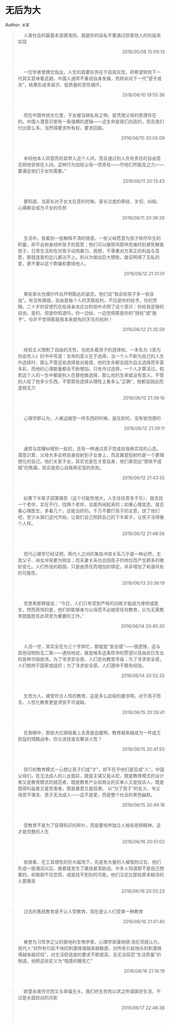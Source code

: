 # 无后为大 
Author: `关军` 
> &emsp; 
> 人类社会的最基本道德准则，就是你的自私不要通过损害他人的利益来实现
> 
> <p align="right"> 2016/05/08 15:09:13 </p>
> &emsp;
> &emsp; 
> 一位学者曾撰文指出，人生的首要任务在于自我实现，把希望转到下一代其实意味着逃避。中国人通常不重视自身发展，而转向对下一代“望子成龙”，结果形成多层次、低质量的恶性循环。
> 
> <p align="right"> 2016/06/10 19:55:36 </p>
> &emsp;
> &emsp; 
> 而在中国传统文化里，子女被当做私有之物，是凭借父母的恩德存在的。中国人潜意识里有一条强横的逻辑——这生命是我们创造的，而且我们付出那么多，当然得要求所有权，要求回报。
> 
> <p align="right"> 2016/06/10 20:05:09 </p>
> &emsp;
> &emsp; 
> 未经他本人同意而将其带入这个人间，而且通过别人负有责任的自由意志把他安排在人间。这种行为加给父母一项责任——尽他们所能及之力——要满足他们子女的需要。”
> 
> <p align="right"> 2016/06/11 20:13:43 </p>
> &emsp;
> &emsp; 
> 要知道，当家长对子女太在意的时候，家长过度的牵挂、关切、纠结、心痛都会成为子女的负担
> 
> <p align="right"> 2016/06/11 20:36:26 </p>
> &emsp;
> &emsp; 
> 生活中，我看到一些解释不清的情感，一些父母愿意为孩子倾尽毕生的积蓄，却不会俯身倾听孩子的意愿；他们可以像斑鸠那样危难时刻冒死解救孩子，日常生活却在对孩子动用暴力。我想，不尊重对方真正的利益与意愿，那就连爱的边儿都沾不上。别以为做出巨大牺牲，就证明得了无私的爱，更不要以这个欺骗和要挟他人。
> 
> <p align="right"> 2016/06/12 21:31:01 </p>
> &emsp;
> &emsp; 
> 某些家长也偶尔作出开明豁达的姿态，他们说“我会给孩子多一些自由”。有没有搞错，自由是每个人的天赋权利，不应是你的给予，你的赏赐。二十岁的安德烈在给母亲龙应台的信中点明了这个常识：你给我足够的自由，是的，但是你知道吗，你一边给，一边觉得那是你的“授权”或“施予”。你并不觉得那是我本来就有的天生的权利！
> 
> <p align="right"> 2016/06/12 21:35:59 </p>
> &emsp;
> &emsp; 
> 经验主义限制了自由的天性，也扼杀着孩子的选择权。一本名为《家为何会伤人》的书中写道：生命的意义在于选择，当一个人不断为自己的人生作选择时，那么不管这些选择是对是错，他的生命都会因为自主选择而丰富多彩，而他的心理能量都会不断增加。只有作过选择，一个人才算活过。假若这个人的一生中都是别人在替他做选择，那么他的生命就没有意义，不管别人给了他多少东西，不管那些选择从理性上看多么“正确”，他都会因此而虚弱无力
> 
> <p align="right"> 2016/06/12 21:38:16 </p>
> &emsp;
> &emsp; 
> 心理学即认为，人被迫接受一样东西的时候，是压抑的，没有愉悦感的
> 
> <p align="right"> 2016/06/12 21:39:11 </p>
> &emsp;
> &emsp; 
> 通常与炫耀纠缠到一起的，还有一种通过孩子完成自我再实现的心态。潜意识里，父母大多会把自身投射到子女身上，而且冀望投射的是一个更理想化的自己。他们关爱子女，其实也是在关爱自身，他们表现出“恨铁不成钢”的焦躁，其实是担心自我再实现的失败。
> 
> <p align="right"> 2016/06/12 21:43:55 </p>
> &emsp;
> &emsp; 
> 如果下半辈子寂寞痛苦（这个可能性很大，人生往往苦多于乐），就去找一个老伴，实在不行，找两个老伴，总能热闹起来的；如果心理变态，就去看心理医生，多看几个，总能治好的。千万不要打孩子的主意，饶了他们吧，至少从我们这代开始，让我们自己照顾自己的下半辈子，让孩子活得像个人样。
> 
> <p align="right"> 2016/06/12 21:48:56 </p>
> &emsp;
> &emsp; 
> 现代心理学已经证明，两代人之间的某些冲突关系几乎是一种必然，尤其父子、母女冲突更为明显；而夫妻关系也会因孩子的地位而产生颇多的微妙变化。人们所说的稳固，只是由责任而增加的绑定，并非增加了和谐共处的可能性。
> 
> <p align="right"> 2016/06/13 20:36:19 </p>
> &emsp;
> &emsp; 
> 克里希那穆提说：“今日，人们只有受到严格的训练才能成为律师或医生，然而奇怪的是，他们却能够身为父母而不必接受任何教育，以为无需教育就能胜任此项至为重要的工作。”
> 
> <p align="right"> 2016/06/14 20:45:30 </p>
> &emsp;
> &emsp; 
> 人活一世，其实全在为三个字奔忙，那就是“安全感”——很遗憾，这与其他动物别无二致——通俗地说，就是维系这条性命的愿望以及由此衍生出的各种次级欲求。为了寻求安全感，人们走向教堂寺庙；为了寻求安全感，人们依附于国家或组织；为了寻求安全感，人们遵命于既有经验。
> 
> <p align="right"> 2016/06/14 20:52:32 </p>
> &emsp;
> &emsp; 
> 生而为人，接受符合人性的教育，这是多么初级的要求啊。对于孩子而言，人性化教育更是须臾不可或缺。
> 
> <p align="right"> 2016/06/15 20:39:41 </p>
> &emsp;
> &emsp; 
> 在我眼中，那些大红绸缎看上去真是血腥啊，教育越来越成为一件成王败寇的残酷战争，你又该找谁去奢谈人性？
> 
> <p align="right"> 2016/06/15 20:41:50 </p>
> &emsp;
> &emsp; 
> 现行的教育模式一心想让孩子们成“才”，却不在乎他们是否成“人”。中国父母们，在无法成人的儿女面前，既是主谋又是从犯，既是教育模式的设计者又是教育模式的就范者，既是教育产业和商业的买单人又是投诉人，既是既得利益者又是受害者，既是暴君又是奴隶。 以“为了孩子”的名义，令父母苦不堪言、孩子无法成人——这不是爱，而是整个社会的黑色幽默。
> 
> <p align="right"> 2016/06/15 20:49:18 </p>
> &emsp;
> &emsp; 
> 受教育不是为了获得知识的碎片，而是要培养独立人格和思辨精神，这才是完整的人生
> 
> <p align="right"> 2016/06/16 20:51:03 </p>
> &emsp;
> &emsp; 
> 依我看，在工具理性的巨大磁场下，先是有大量的人被吸附过去，他们形成一股潮流以后，接着就发生了裹挟甚至胁迫。许多人知道那不是自己想要的，却抵御不住恐慌，或是找不到别的可能，他们注定比那些原本糊涂的人更痛苦
> 
> <p align="right"> 2016/06/16 20:55:23 </p>
> &emsp;
> &emsp; 
> 过去的愚民教育是不让人受教育，现在是让人们受某一种教育
> 
> <p align="right"> 2016/06/16 21:01:40 </p>
> &emsp;
> &emsp; 
> 被誉为习性学之父的奥地利生物学家、心理学家康纳德·洛伦茨就认为，现代人“对所有引起不快的刺激情境越来越敏感，对所有引起快乐的刺激情境越来越迟钝”，对生活舒适度的要求不断提高，且无法容忍“生活质量”的倒退。他把这些定义为“情感的暖死亡”
> 
> <p align="right"> 2016/06/16 21:16:19 </p>
> &emsp;
> &emsp; 
> 欲望永难穷尽而又与幸福无关。我们终生孜孜以求之所谓美好生活，不过是水面跃动的月影
> 
> <p align="right"> 2016/06/17 22:46:38 </p>
> &emsp;
